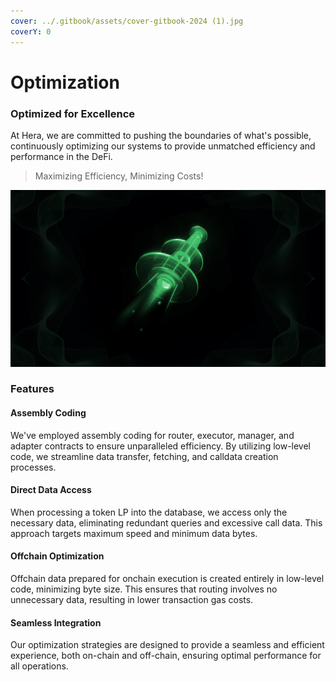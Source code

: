 ```yaml
---
cover: ../.gitbook/assets/cover-gitbook-2024 (1).jpg
coverY: 0
---
```


# Optimization

### Optimized for Excellence

At Hera, we are committed to pushing the boundaries of what's possible, continuously optimizing our systems to provide unmatched efficiency and performance in the DeFi.

> Maximizing Efficiency, Minimizing Costs!

![](<../.gitbook/assets/landing (1).jpg>)

### **Features**

#### Assembly Coding

We've employed assembly coding for router, executor, manager, and adapter contracts to ensure unparalleled efficiency. By utilizing low-level code, we streamline data transfer, fetching, and calldata creation processes.

#### Direct Data Access

When processing a token LP into the database, we access only the necessary data, eliminating redundant queries and excessive call data. This approach targets maximum speed and minimum data bytes.

#### Offchain Optimization

Offchain data prepared for onchain execution is created entirely in low-level code, minimizing byte size. This ensures that routing involves no unnecessary data, resulting in lower transaction gas costs.

#### Seamless Integration

Our optimization strategies are designed to provide a seamless and efficient experience, both on-chain and off-chain, ensuring optimal performance for all operations.
